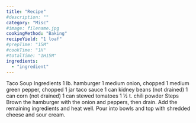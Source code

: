 ```yaml
---
title: "Recipe"
#description: ""
category: "Misc"
#image: filename.jpg
cookingMethod: "Baking"
recipeYield: "1 loaf"
#prepTime: "15M"
#cookTime: "1H"
#totalTime: "1H15M"
ingredients:
  - "ingredient"
---
```


Taco Soup
Ingredients
1 lb. hamburger
1 medium onion, chopped
1 medium green pepper, chopped
1 jar taco sauce
1 can kidney beans (not drained)
1 can corn (not drained)
1 can stewed tomatoes
1 ½ t. chili powder
Steps
Brown the hamburger with the onion and peppers, then drain.
Add the remaining ingredients and heat well.
Pour into bowls and top with shredded cheese and sour cream.

